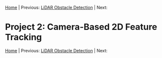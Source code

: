 [Home](../../README.md) | Previous: [LiDAR Obstacle Detection](../p1/p1-lidar-obstacle-detection.md) | Next: 

# Project 2: Camera-Based 2D Feature Tracking



[Home](../../README.md) | Previous: [LiDAR Obstacle Detection](../p1/p1-lidar-obstacle-detection.md) | Next: 